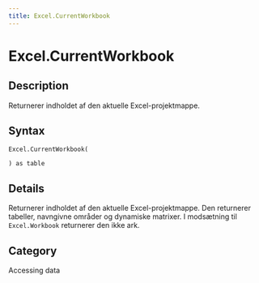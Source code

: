 ```yaml
---
title: Excel.CurrentWorkbook
---
```


# Excel.CurrentWorkbook


## Description

Returnerer indholdet af den aktuelle Excel-projektmappe.


## Syntax

```powerquery
Excel.CurrentWorkbook(

) as table
```


## Details

Returnerer indholdet af den aktuelle Excel-projektmappe. Den returnerer tabeller, navngivne områder og dynamiske matrixer. I modsætning til <code>Excel.Workbook</code> returnerer den ikke ark.



## Category
Accessing data
